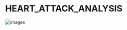 # HEART_ATTACK_ANALYSIS

![images](https://user-images.githubusercontent.com/68570897/194320073-8c0266a7-f22b-4586-aee6-09f16211f720.png)

